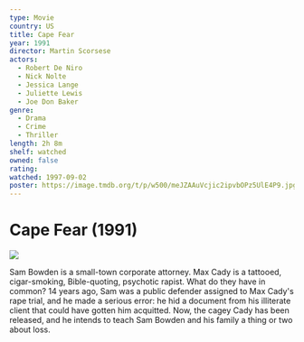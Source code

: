 ```yaml
---
type: Movie
country: US
title: Cape Fear
year: 1991
director: Martin Scorsese
actors:
  - Robert De Niro
  - Nick Nolte
  - Jessica Lange
  - Juliette Lewis
  - Joe Don Baker
genre:
  - Drama
  - Crime
  - Thriller
length: 2h 8m
shelf: watched
owned: false
rating:
watched: 1997-09-02
poster: https://image.tmdb.org/t/p/w500/meJZAAuVcjic2ipvbOPz5UlE4P9.jpg
---
```


# Cape Fear (1991)

![](https://image.tmdb.org/t/p/w500/meJZAAuVcjic2ipvbOPz5UlE4P9.jpg)

Sam Bowden is a small-town corporate attorney. Max Cady is a tattooed, cigar-smoking, Bible-quoting, psychotic rapist. What do they have in common? 14 years ago, Sam was a public defender assigned to Max Cady's rape trial, and he made a serious error: he hid a document from his illiterate client that could have gotten him acquitted. Now, the cagey Cady has been released, and he intends to teach Sam Bowden and his family a thing or two about loss.